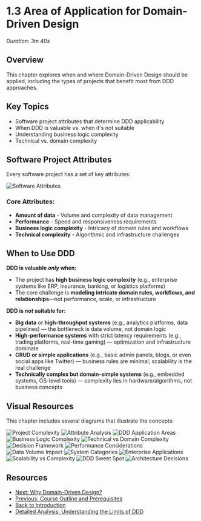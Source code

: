 # 1.3 Area of Application for Domain-Driven Design
*Duration: 3m 40s*

## Overview
This chapter explores when and where Domain-Driven Design should be applied, including the types of projects that benefit most from DDD approaches.

## Key Topics
- Software project attributes that determine DDD applicability
- When DDD is valuable vs. when it's not suitable
- Understanding business logic complexity
- Technical vs. domain complexity

## Software Project Attributes

Every software project has a set of key attributes:

![Software Attributes](images/image.png)

### Core Attributes:
- **Amount of data** - Volume and complexity of data management
- **Performance** - Speed and responsiveness requirements  
- **Business logic complexity** - Intricacy of domain rules and workflows
- **Technical complexity** - Algorithmic and infrastructure challenges

## When to Use DDD

**DDD is valuable *only* when:**
- The project has **high business logic complexity** (e.g., enterprise systems like ERP, insurance, banking, or logistics platforms)
- The core challenge is **modeling intricate domain rules, workflows, and relationships**—not performance, scale, or infrastructure

**DDD is *not* suitable for:**
- **Big data** or **high-throughput systems** (e.g., analytics platforms, data pipelines) — the bottleneck is data volume, not domain logic
- **High-performance systems** with strict latency requirements (e.g., trading platforms, real-time gaming) — optimization and infrastructure dominate
- **CRUD or simple applications** (e.g., basic admin panels, blogs, or even social apps like Twitter) — business rules are minimal; scalability is the real challenge
- **Technically complex but domain-simple systems** (e.g., embedded systems, OS-level tools) — complexity lies in hardware/algorithms, not business concepts

## Visual Resources

This chapter includes several diagrams that illustrate the concepts:

![Project Complexity](images/image-1.png)
![Attribute Analysis](images/image-2.png)
![DDD Application Areas](images/image-3.png)
![Business Logic Complexity](images/image-4.png)
![Technical vs Domain Complexity](images/image-5.png)
![Decision Framework](images/image-6.png)
![Performance Considerations](images/image-7.png)
![Data Volume Impact](images/image-8.png)
![System Categories](images/image-9.png)
![Enterprise Applications](images/image-10.png)
![Scalability vs Complexity](images/image-11.png)
![DDD Sweet Spot](images/image-12.png)
![Architecture Decisions](images/image-13.png)

## Resources
- [Next: Why Domain-Driven Design?](../1.4-why-domain-driven-design/README.md)
- [Previous: Course Outline and Prerequisites](../1.2-course-outline-prerequisites/README.md)
- [Back to Introduction](../README.md)
- [Detailed Analysis: Understanding the Limits of DDD](Understanding-the-Limits-of-Domain-Driven-Design.md)
